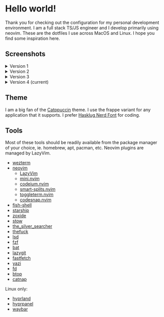 # Hello world!

Thank you for checking out the configuration for my personal development environment. I am a full stack TS/JS engineer and I develop primarily using neovim. These are the dotfiles I use across MacOS and Linux. I hope you find some inspiration here.

## Screenshots

<details>
  <summary>Version 1</summary>
  Simple terminal setup

![Screenshot](./screenshots/Screenshot_20241029_101253.png)

</details>
<details>
  <summary>Version 2</summary>
  First attempt at Linux ricing with Hyprland and waybar

![Screenshot](./screenshots/2024-11-05-230828_hyprshot.png)

</details>
<details>
  <summary>Version 3</summary>
  Got rid of that god awful rainbow puke (I don't know why I thought it was cool😅)

![Screenshot](./screenshots/2024-11-09-195111_hyprshot.png)

</details>
<details>
  <summary>Version 4 (current)</summary>
  Ditched waybar for hyprpanel

![Screenshot](./screenshots/2024-11-12-110707_hyprshot.png)

</details>

## Theme

I am a big fan of the [Catppuccin](https://github.com/catppuccin) theme. I use the frappe variant for any application that it supports.
I prefer [Hasklug Nerd Font](https://www.nerdfonts.com/font-downloads) for coding.

## Tools

Most of these tools should be readily available from the package manager of your choice, ie. homebrew, apt, pacman, etc.
Neovim plugins are managed by LazyVim.

- [wezterm](https://github.com/wez/wezterm)
- [neovim](https://github.com/neovim/neovim)
  - [LazyVim](https://github.com/LazyVim/LazyVim)
  - [mini.nvim](https://github.com/echasnovski/mini.nvim)
  - [codeium.nvim](https://github.com/Exafunction/codeium.nvim)
  - [smart-splits.nvim](https://github.com/mrjones2014/smart-splits.nvim)
  - [toggleterm.nvim](https://github.com/akinsho/toggleterm.nvim)
  - [codesnap.nvim](https://github.com/mistricky/codesnap.nvim)
- [fish-shell](https://github.com/fish-shell/fish-shell)
- [starship](https://github.com/starship/starship)
- [zoxide](https://github.com/ajeetdsouza/zoxide)
- [stow](https://github.com/aspiers/stow)
- [the_silver_searcher](https://github.com/ggreer/the_silver_searcher)
- [thefuck](https://github.com/nvbn/thefuck)
- [lsd](https://github.com/lsd-rs/lsd)
- [fzf](https://github.com/junegunn/fzf)
- [bat](https://github.com/sharkdp/bat)
- [lazygit](https://github.com/jesseduffield/lazygit)
- [fastfetch](https://github.com/fastfetch-cli/fastfetch)
- [yazi](https://github.com/sxyazi/yazi)
- [fd](https://github.com/sharkdp/fd)
- [btop](https://github.com/aristocratos/btop)
- [catnap](https://github.com/iinsertNameHere/catnap)

Linux only:

- [hyprland](https://github.com/hyprwm/Hyprland)
- [hyprpanel](https://github.com/Jas-SinghFSU/HyprPanel)
- [waybar](https://github.com/Alexays/Waybar)
